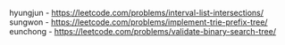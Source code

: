 hyungjun - https://leetcode.com/problems/interval-list-intersections/  
sungwon - https://leetcode.com/problems/implement-trie-prefix-tree/
eunchong - https://leetcode.com/problems/validate-binary-search-tree/
